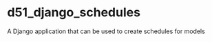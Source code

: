 d51_django_schedules
====================
A Django application that can be used to create schedules for models


